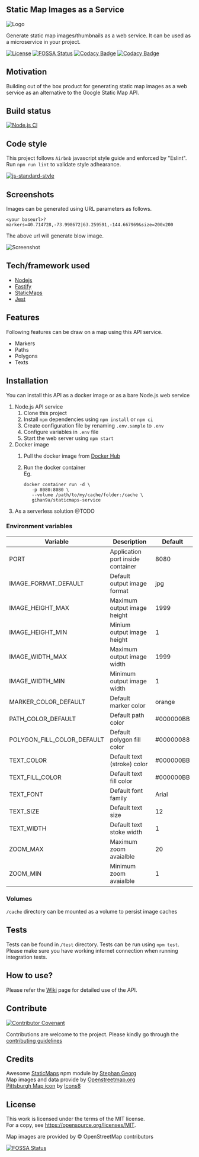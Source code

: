 ## Static Map Images as a Service

![Logo](https://github.com/gihan9a/staticmaps-service/blob/main/assets/logo-96.png?raw=true)

Generate static map images/thumbnails as a web service. It can be used as a microservice in your project.

[![License](https://img.shields.io/github/license/gihan9a/staticmaps-service)](https://github.com/gihan9a/staticmaps-service/blob/main/LICENSE)
[![FOSSA Status](https://app.fossa.com/api/projects/git%2Bgithub.com%2Fgihan10%2Fstaticmap-service.svg?type=shield)](https://app.fossa.com/projects/git%2Bgithub.com%2Fgihan10%2Fstaticmap-service?ref=badge_shield)
[![Codacy Badge](https://app.codacy.com/project/badge/Grade/040142f2969a402b906f8729cd071251)](https://www.codacy.com/gh/gihan9a/staticmaps-service/dashboard?utm_source=github.com&amp;utm_medium=referral&amp;utm_content=gihan9a/staticmaps-service&amp;utm_campaign=Badge_Grade)
[![Codacy Badge](https://app.codacy.com/project/badge/Coverage/040142f2969a402b906f8729cd071251)](https://www.codacy.com/gh/gihan9a/staticmaps-service/dashboard?utm_source=github.com&utm_medium=referral&utm_content=gihan9a/staticmaps-service&utm_campaign=Badge_Coverage)

## Motivation

Building out of the box product for generating static map images as a web service as an alternative to the Google Static Map API.

## Build status

[![Node.js CI](https://img.shields.io/github/workflow/status/gihan9a/staticmaps-service/Node.js%20CI?label=Node.js%20CI)](https://github.com/gihan9a/staticmaps-service/actions?query=workflow%3A%22Node.js+CI%22)

## Code style

This project follows `Airbnb` javascript style guide and enforced by "Eslint". Run `npm run lint` to validate style adhearance.

[![js-standard-style](https://img.shields.io/badge/code%20style-airbnb-brightgreen)](https://github.com/airbnb/javascript)

## Screenshots

Images can be generated using URL parameters as follows.

`<your baseurl>?markers=40.714728,-73.998672|63.259591,-144.667969&size=200x200`

The above url will generate blow image.  

![Screenshot](https://github.com/gihan9a/staticmaps-service/blob/main/.github/multiple-markers-200.jpeg?raw=true)

## Tech/framework used

- [Nodejs](https://nodejs.org)
- [Fastify](https://www.npmjs.com/package/fastify)
- [StaticMaps](https://www.npmjs.com/package/staticmaps)
- [Jest](https://jestjs.io/)

## Features

Following features can be draw on a map using this API service.

- Markers
- Paths
- Polygons
- Texts

## Installation

You can install this API as a docker image or as a bare Node.js web service

1. Node.js API service
   1. Clone this project
   2. Install `npm` dependencies using `npm install` or `npm ci`
   3. Create configuration file by renaming `.env.sample` to `.env`
   4. Configure variables in `.env` file
   5. Start the web server using `npm start`
2. Docker image
   1. Pull the docker image from [Docker Hub](https://hub.docker.com/r/gihan9a/staticmaps-service)
   2. Run the docker container  
      Eg. 

      ```
      docker container run -d \
         -p 8080:8080 \
         --volume /path/to/my/cache/folder:/cache \
         gihan9a/staticmaps-service
      ```
3. As a serverless solution
   @TODO

### Environment variables

| Variable                   | Description                       | Default   |
| -------------------------- | --------------------------------- | --------- |
| PORT                       | Application port inside container | 8080      |
| IMAGE_FORMAT_DEFAULT       | Default output image format       | jpg       |
| IMAGE_HEIGHT_MAX           | Maximum output image height       | 1999      |
| IMAGE_HEIGHT_MIN           | Minium output image height        | 1         |
| IMAGE_WIDTH_MAX            | Maximum output image width        | 1999      |
| IMAGE_WIDTH_MIN            | Minimum output image width        | 1         |
| MARKER_COLOR_DEFAULT       | Default marker color              | orange    |
| PATH_COLOR_DEFAULT         | Default path color                | #000000BB |
| POLYGON_FILL_COLOR_DEFAULT | Default polygon fill color        | #00000088 |
| TEXT_COLOR                 | Default text (stroke) color       | #000000BB |
| TEXT_FILL_COLOR            | Default text fill color           | #000000BB |
| TEXT_FONT                  | Default font family               | Arial     |
| TEXT_SIZE                  | Default text size                 | 12        |
| TEXT_WIDTH                 | Default text stoke width          | 1         |
| ZOOM_MAX                   | Maximum zoom avaialble            | 20        |
| ZOOM_MIN                   | Minimum zoom avaialble            | 1         |

### Volumes

`/cache` directory can be mounted as a volume to persist image caches


## Tests

Tests can be found in `/test` directory. Tests can be run using `npm test`. Please make sure you have working internet connection when running integration tests.

## How to use?

Please refer the [Wiki](https://github.com/gihan9a/staticmaps-service/wiki) page for detailed use of the API.

## Contribute

[![Contributor Covenant](https://img.shields.io/badge/Contributor%20Covenant-v2.0%20adopted-ff69b4.svg)](code_of_conduct.md)

Contributions are welcome to the project. Please kindly go through the [contributing guidelines](.github/CONTRIBUTING.md)

## Credits

Awesome [StaticMaps](https://www.npmjs.com/package/staticmaps) npm module by [Stephan Georg](https://github.com/StephanGeorg)  
Map images and data provide by [Openstreetmap.org](https://www.openstreetmap.org/copyright)  
[Pittsburgh Map icon](https://icons8.com/icons/set/pittsburgh-map) by [Icons8](https://icons8.com)

## License

This work is licensed under the terms of the MIT license.  
For a copy, see <https://opensource.org/licenses/MIT>.

Map images are provided by © OpenStreetMap contributors

[![FOSSA Status](https://app.fossa.com/api/projects/git%2Bgithub.com%2Fgihan10%2Fstaticmap-service.svg?type=large)](https://app.fossa.com/projects/git%2Bgithub.com%2Fgihan10%2Fstaticmap-service?ref=badge_large)
